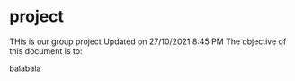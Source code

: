 # project
THis is our group project 
Updated on 27/10/2021
8:45 PM
The objective of this document is to: 

balabala
